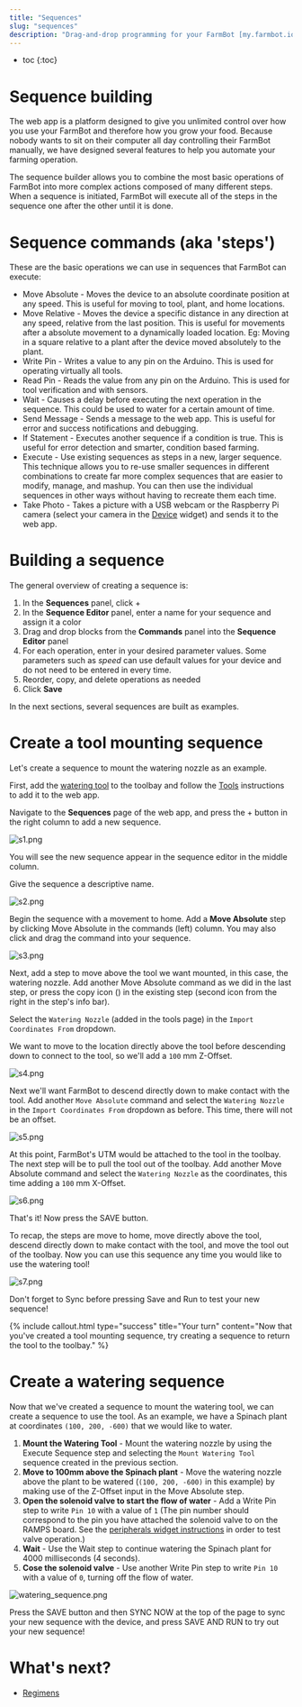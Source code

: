 ```yaml
---
title: "Sequences"
slug: "sequences"
description: "Drag-and-drop programming for your FarmBot [my.farmbot.io/app/sequences](http://my.farmbot.io/app/sequences)"
---
```


* toc
{:toc}


# Sequence building

The web app is a platform designed to give you unlimited control over how you use your FarmBot and therefore how you grow your food. Because nobody wants to sit on their computer all day controlling their FarmBot manually, we have designed several features to help you automate your farming operation.

The sequence builder allows you to combine the most basic operations of FarmBot into more complex actions composed of many different steps. When a sequence is initiated, FarmBot will execute all of the steps in the sequence one after the other until it is done.

# Sequence commands (aka 'steps')

These are the basic operations we can use in sequences that FarmBot can execute:
* <span class="fb-step fb-move-absolute">Move Absolute</span> - Moves the device to an absolute coordinate position at any speed. This is useful for moving to tool, plant, and home locations.
* <span class="fb-step fb-move-relative">Move Relative</span> - Moves the device a specific distance in any direction at any speed, relative from the last position. This is useful for movements after a absolute movement to a dynamically loaded location. Eg: Moving in a square relative to a plant after the device moved absolutely to the plant.
* <span class="fb-step fb-write-pin">Write Pin</span> - Writes a value to any pin on the Arduino. This is used for operating virtually all tools.
* <span class="fb-step fb-read-pin">Read Pin</span> - Reads the value from any pin on the Arduino. This is used for tool verification and with sensors.
* <span class="fb-step fb-wait">Wait</span> - Causes a delay before executing the next operation in the sequence. This could be used to water for a certain amount of time.
* <span class="fb-step fb-send-message">Send Message</span> - Sends a message to the web app. This is useful for error and success notifications and debugging.
* <span class="fb-step fb-if-statement">If Statement</span> - Executes another sequence if a condition is true. This is useful for error detection and smarter, condition based farming.
* <span class="fb-step fb-execute">Execute</span> - Use existing sequences as steps in a new, larger sequence. This technique allows you to re-use smaller sequences in different combinations to create far more complex sequences that are easier to modify, manage, and mashup. You can then use the individual sequences in other ways without having to recreate them each time.
* <span class="fb-step fb-take-photo">Take Photo</span> - Takes a picture with a USB webcam or the Raspberry Pi camera (select your camera in the [Device](device.md#device-widget) widget) and sends it to the web app.

# Building a sequence

The general overview of creating a sequence is:

1. In the **Sequences** panel, click <span class="fb-button fb-green">+</span>
2. In the **Sequence Editor** panel, enter a name for your sequence and assign it a color
2. Drag and drop blocks from the **Commands** panel into the **Sequence Editor** panel
3. For each operation, enter in your desired parameter values. Some parameters such as *speed* can use default values for your device and do not need to be entered in every time.
4. Reorder, copy, and delete operations as needed
5. Click **Save**

In the next sections, several sequences are built as examples.

# Create a tool mounting sequence

Let's create a sequence to mount the watering nozzle as an example.

First, add the [watering tool](https://genesis.farmbot.io/docs/watering-nozzle) to the toolbay and follow the [Tools](tools.md) instructions to add it to the web app.

Navigate to the **Sequences** page of the web app, and press the <span class="fb-button fb-green">+</span> button in the right column to add a new sequence.

![s1.png](_images/s1.png)

You will see the new sequence appear in the sequence editor in the middle column.

Give the sequence a descriptive name.

![s2.png](_images/s2.png)

Begin the sequence with a movement to home. Add a **Move Absolute** step by clicking <span class="fb-step fb-move-absolute">Move Absolute</span> in the commands (left) column. You may also click and drag the command into your sequence.

![s3.png](_images/s3.png)

Next, add a step to move above the tool we want mounted, in this case, the watering nozzle. Add another <span class="fb-step fb-move-absolute">Move Absolute</span> command as we did in the last step, or press the copy icon (<span class="fa fa-copy"></span>) in the existing step (second icon from the right in the step's info bar).

Select the `Watering Nozzle` (added in the tools page) in the `Import Coordinates From` dropdown.

We want to move to the location directly above the tool before descending down to connect to the tool, so we'll add a `100` mm Z-Offset.

![s4.png](_images/s4.png)

Next we'll want FarmBot to descend directly down to make contact with the tool. Add another `Move Absolute` command and select the `Watering Nozzle` in the `Import Coordinates From` dropdown as before. This time, there will not be an offset.

![s5.png](_images/s5.png)

At this point, FarmBot's UTM would be attached to the tool in the toolbay. The next step will be to pull the tool out of the toolbay. Add another <span class="fb-step fb-move-absolute">Move Absolute</span> command and select the `Watering Nozzle` as the coordinates, this time adding a `100` mm X-Offset.

![s6.png](_images/s6.png)

That's it! Now press the <span class="fb-button fb-green">SAVE</span> button.

To recap, the steps are move to home, move directly above the tool, descend directly down to make contact with the tool, and move the tool out of the toolbay. Now you can use this sequence any time you would like to use the watering tool!

![s7.png](_images/s7.png)

Don't forget to <span class="fb-button fb-yellow">Sync</span> before pressing <span class="fb-button fb-orange">Save and Run</span> to test your new sequence!

{%
include callout.html
type="success"
title="Your turn"
content="Now that you've created a tool mounting sequence, try creating a sequence to return the tool to the toolbay."
%}



# Create a watering sequence

Now that we've created a sequence to mount the watering tool, we can create a sequence to use the tool. As an example, we have a Spinach plant at coordinates `(100, 200, -600)` that we would like to water.

1. **Mount the Watering Tool** - Mount the watering nozzle by using the <span class="fb-step fb-execute-sequence">Execute Sequence</span> step and selecting the `Mount Watering Tool` sequence created in the previous section.
2. **Move to 100mm above the Spinach plant** - Move the watering nozzle above the plant to be watered (`(100, 200, -600)` in this example) by making use of the Z-Offset input in the <span class="fb-step fb-move-absolute">Move Absolute</span> step.
3. **Open the solenoid valve to start the flow of water** - Add a <span class="fb-step fb-write-pin">Write Pin</span> step to write `Pin 10` with a value of `1`  (The pin number should correspond to the pin you have attached the solenoid valve to on the RAMPS board. See the [peripherals widget instructions](https://software.farmbot.io/docs/controls#peripherals) in order to test valve operation.)
4. **Wait** - Use the <span class="fb-step fb-wait">Wait</span> step to continue watering the Spinach plant for 4000 milliseconds (4 seconds).
5. **Cose the solenoid valve** - Use another <span class="fb-step fb-write-pin">Write Pin</span> step to write `Pin 10` with a value of `0`, turning off the flow of water.

![watering_sequence.png](_images/watering_sequence.png)

Press the <span class="fb-button fb-green">SAVE</span> button and then <span class="fb-button fb-yellow">SYNC NOW</span> at the top of the page to sync your new sequence with the device, and press <span class="fb-button fb-orange">SAVE AND RUN</span> to try out your new sequence!

# What's next?

 * [Regimens](regimens.md)
